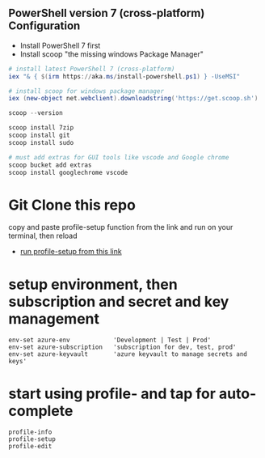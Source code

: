 ## PowerShell version 7 (cross-platform) Configuration


- Install PowerShell 7 first
- Install scoop "the missing windows Package Manager"

```powershell
# install latest PowerShell 7 (cross-platform)
iex "& { $(irm https://aka.ms/install-powershell.ps1) } -UseMSI"

# install scoop for windows package manager
iex (new-object net.webclient).downloadstring('https://get.scoop.sh')

scoop --version 

scoop install 7zip 
scoop install git 
scoop install sudo 

# must add extras for GUI tools like vscode and Google chrome 
scoop bucket add extras
scoop install googlechrome vscode
```


# Git Clone this repo 
copy and paste profile-setup function from the link and run on your terminal, then reload 
- [run profile-setup from this link ](https://dev.azure.com/superusers-kursus/_git/PowerShell?path=%2Fprofile%2Findex.ps1&version=GBmaster&line=15&lineEnd=34&lineStartColumn=1&lineEndColumn=2&lineStyle=plain&_a=contents)




# setup environment, then subscription and secret and key management
```
env-set azure-env            'Development | Test | Prod'
env-set azure-subscription   'subscription for dev, test, prod'
env-set azure-keyvault       'azure keyvault to manage secrets and keys' 
```

# start using profile- and tap for auto-complete
```
profile-info
profile-setup
profile-edit
```
